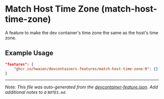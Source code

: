 
# Match Host Time Zone (match-host-time-zone)

A feature to make the dev container's time zone the same as the host's time zone.

## Example Usage

```json
"features": {
    "ghcr.io/hwaien/devcontainers-features/match-host-time-zone:0": {}
}
```





---

_Note: This file was auto-generated from the [devcontainer-feature.json](https://github.com/hwaien/devcontainers-features/blob/main/src/match-host-time-zone/devcontainer-feature.json).  Add additional notes to a `NOTES.md`._
